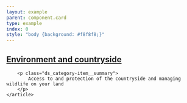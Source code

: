 ```yaml
---
layout: example
parent: component.card
type: example
index: 0
style: "body {background: #f8f8f8;}"
---
```


<div class="ds_card  ds_card--filled  ds_card--has-hover">
    <article class="ds_category-item">
        <h2 class="ds_category-item__title">
            <a data-navigation="category-item-1" href="#" class="ds_category-item__link">Environment and countryside</a>
        </h2>

        <p class="ds_category-item__summary">
            Access to and protection of the countryside and managing wildlife on your land
        </p>
    </article>
</div>
